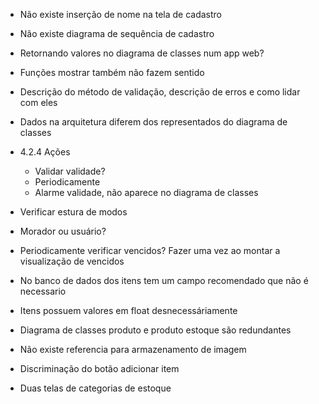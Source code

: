 * Não existe inserção de nome na tela de cadastro
* Não existe diagrama de sequência de cadastro
* Retornando valores no diagrama de classes num app web?
* Funções mostrar também não fazem sentido
* Descrição do método de validação, descrição de erros e como lidar com eles
* Dados na arquitetura diferem dos representados do diagrama de classes
* 4.2.4 Ações
    * Validar validade?
    * Periodicamente
    * Alarme validade, não aparece no diagrama de classes

* Verificar estura de modos
* Morador ou usuário?
* Periodicamente verificar vencidos? Fazer uma vez ao montar a visualização de vencidos


* No banco de dados dos itens tem um campo recomendado que não é necessario
* Itens possuem valores em float desnecessáriamente
* Diagrama de classes produto e produto estoque são redundantes
* Não existe referencia para armazenamento de imagem
* Discriminação do botão adicionar item


* Duas telas de categorias de estoque